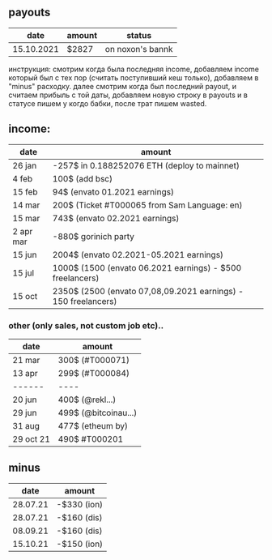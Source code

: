 ## payouts
| date   | amount | status |
|--------|-----------------|------------|
| 15.10.2021 |  $2827  | on noxon's bannk |

инструкция: смотрим когда была последняя income, добавляем income который был с тех пор (считать поступивший кеш только), добавляем в "minus" расходку. далее смотрим когда был последний payout, и считаем прибыль с той даты, добавляем новую строку в payouts и в статусе пишем у когдо бабки, после трат пишем wasted. 

## income:
  
| date   | amount | 
|--------|-----------------------------|
| 26 jan | -257$ in 0.188252076 ETH (deploy to mainnet)     | 
| 4 feb | 100$ (add bsc)  | 
| 15 feb | 94$ (envato 01.2021 earnings)  | 
| 14 mar | 200$ (Ticket #T000065 from Sam Language: en)  | 
| 15 mar | 743$ (envato 02.2021 earnings)  | 
| 2 apr mar | -880$ gorinich party  | 
| 15 jun | 2004$ (envato 02.2021-05.2021 earnings)  | 
| 15 jul | 1000$ (1500 (envato 06.2021 earnings) - $500 freelancers) | 
| 15 oct | 2350$ (2500 (envato 07,08,09.2021 earnings) - 150 freelancers) | 

### other (only sales, not custom job etc)..
| date   | amount | 
|--------|-----------------------------|
| 21 mar | 300$ (#T000071) |
| 13 apr | 299$ (#T000084) |
| ------ | ---- |
| 20 jun | 400$ (@rekl...) |
| 29 jun | 499$ (@bitcoinau...) |
| 31 aug | 477$ (etheum by) |
| 29 oct 21 | 490$ #T000201  |

## minus
| date   | amount | 
|--------|-----------------------------|
| 28.07.21 |  -$330 (ion)   |
| 28.07.21 |  -$160 (dis)   |
| 08.09.21 |  -$160 (dis)   |
| 15.10.21 |  -$150 (ion)   |



